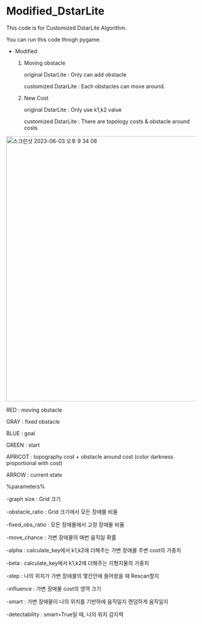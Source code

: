# Modified_DstarLite
This code is for Customized DstarLite Algorithm.

You can run this code throgh pygame.

- Modified
  1. Moving obstacle

      original DstarLite : Only can add obstacle

      customized DstarLite : Each obstacles can move around.


  2. New Cost

      original DstarLite : Only use k1,k2 value

      customized DstarLite : There are topology costs & obstacle around costs
 
     
<img width="703" alt="스크린샷 2023-06-03 오후 9 34 08" src="https://github.com/newoong/Modified_DstarLite/assets/94604584/71d9fbfa-83fb-439b-9e2e-ecc5f19312c6">

RED : moving obstacle

GRAY : fixed obstacle

BLUE : goal

GREEN : start

APRICOT : topography cost + obstacle around cost (color darkness proportional with cost)

ARROW : current state


%parameters%
  
-graph size : Grid 크기

-obstacle_ratio : Grid 크기에서 모든 장애물 비율

-fixed_obs_ratio : 모든 장애물에서 고정 장애물 비율

-move_chance : 가변 장애물의 매번 움직일 확률

-alpha : calculate_key에서 k1,k2에 더해주는 가변 장애물 주변 cost의 가중치

-beta : calculate_key에서 k1,k2에 더해주는 지형지물의 가중치

-step : 나의 위치가 가변 장애물의 몇칸안에 들어왔을 때 Rescan할지

-influence : 가변 장애물 cost의 영역 크기

-smart : 가변 장애물이 나의 위치를 기반하에 움직일지 랜덤하게 움직일지

-detectability : smart=True일 때, 나의 위치 감지력
